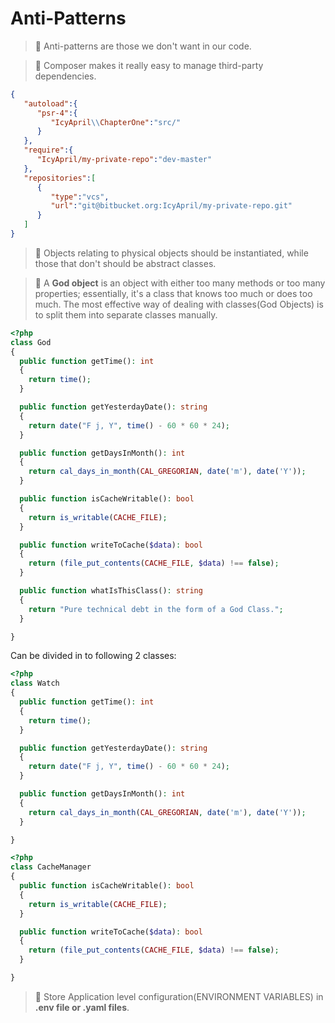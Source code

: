 # Anti-Patterns

> 🧠 Anti-patterns are those we don't want in our code.

> 🧠 Composer makes it really easy to manage third-party dependencies.

```json
{
   "autoload":{
      "psr-4":{
         "IcyApril\\ChapterOne":"src/"
      }
   },
   "require":{
      "IcyApril/my-private-repo":"dev-master"
   },
   "repositories":[
      {
         "type":"vcs",
         "url":"git@bitbucket.org:IcyApril/my-private-repo.git"
      }
   ]
}
```

> 🧠 Objects relating to physical objects should be instantiated, while those that don't should be abstract classes.

> 🧠 A **God object** is an object with either too many methods or too many properties; essentially, it's a class that knows too much or does too much. The most effective way of dealing with classes(God Objects) is to split them into separate classes manually.

```php
<?php
class God
{
  public function getTime(): int
  {
    return time();
  }

  public function getYesterdayDate(): string
  {
    return date("F j, Y", time() - 60 * 60 * 24);
  }

  public function getDaysInMonth(): int
  {
    return cal_days_in_month(CAL_GREGORIAN, date('m'), date('Y'));
  }

  public function isCacheWritable(): bool
  {
    return is_writable(CACHE_FILE);
  }

  public function writeToCache($data): bool
  {
    return (file_put_contents(CACHE_FILE, $data) !== false);
  }

  public function whatIsThisClass(): string
  {
    return "Pure technical debt in the form of a God Class.";
  }

}

```

Can be divided in to following 2 classes:

```php
<?php
class Watch
{
  public function getTime(): int
  {
    return time();
  }

  public function getYesterdayDate(): string
  {
    return date("F j, Y", time() - 60 * 60 * 24);
  }

  public function getDaysInMonth(): int
  {
    return cal_days_in_month(CAL_GREGORIAN, date('m'), date('Y'));
  }

}

```

```php
<?php
class CacheManager
{
  public function isCacheWritable(): bool
  {
    return is_writable(CACHE_FILE);
  }

  public function writeToCache($data): bool
  {
    return (file_put_contents(CACHE_FILE, $data) !== false);
  }

}

```

> 🧠 Store Application level configuration(ENVIRONMENT VARIABLES) in **.env file or .yaml files**.
